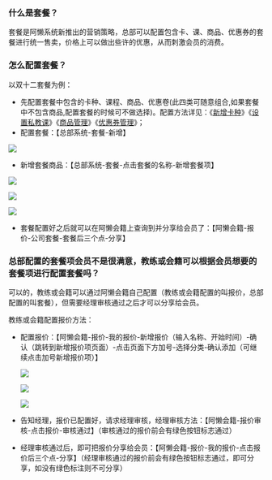 ### 什么是套餐？

套餐是阿懒系统新推出的营销策略，总部可以配置包含卡、课、商品、优惠券的套餐进行统一售卖，价格上可以做出些许的优惠，从而刺激会员的消费。

### 怎么配置套餐？

以双十二套餐为例：

- 先配置套餐中包含的卡种、课程、商品、优惠卷(此四类可随意组合,如果套餐中不包含商品,配置套餐的时候可不做选择)。配置方法详见：《[新增卡种](https://alanfit.github.io/AlanHelpDoc/阿懒俱乐部版本/卡种/新增卡种)》《[设置私教课](https://alanfit.github.io/AlanHelpDoc/阿懒俱乐部版本/私教课/设置私教课)》《[商品管理](https://alanfit.github.io/AlanHelpDoc/阿懒俱乐部版本/商品管理/商品管理)》《[优惠券管理](https://alanfit.github.io/AlanHelpDoc/阿懒俱乐部版本/优惠券/优惠券管理)》；
- 配置套餐：【总部系统-套餐-新增】

![](../../assets/club/总部配置套餐.png)

- 新增套餐商品：【总部系统-套餐-点击套餐的名称-新增套餐项】

![](../../assets/club/配置套餐.png)

![](../../assets/club/配置套餐3.png)

![](../../assets/club/配置套餐4.png)

- 套餐配置好之后就可以在阿懒会籍上查询到并分享给会员了：【阿懒会籍-报价-公司套餐-套餐后三个点-分享】

### 总部配置的套餐项会员不是很满意，教练或会籍可以根据会员想要的套餐项进行配置套餐吗？

可以的，教练或会籍可以通过阿懒会籍自己配置（教练或会籍配置的叫报价，总部配置的叫套餐），但需要经理审核通过之后才可以分享给会员。

教练或会籍配置报价方法：

- 配置报价：【阿懒会籍-报价-我的报价-新增报价（输入名称、开始时间）-确认（跳转到新增报价项页面）-点击页面下方加号-选择分类-确认添加（可继续点击加号新增报价项）】

  ![](../../assets/club/报价1.jpg)

  ![](../../assets/club/报价2.jpg)

  ![](../../assets/club/报价3.jpg)

- 告知经理，报价已配置好，请求经理审核，经理审核方法：【阿懒会籍-报价审核-点击报价-审核通过】（审核通过的报价前会有绿色按钮标志通过）

- 经理审核通过后，即可把报价分享给会员：【阿懒会籍-报价-我的报价-点击报价后三个点-分享】（经理审核通过的报价前会有绿色按钮标志通过，即可分享，如没有绿色标注则不可分享）